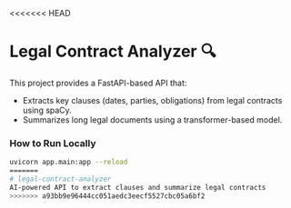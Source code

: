 <<<<<<< HEAD
# Legal Contract Analyzer 🔍

This project provides a FastAPI-based API that:
- Extracts key clauses (dates, parties, obligations) from legal contracts using spaCy.
- Summarizes long legal documents using a transformer-based model.

### How to Run Locally
```bash
uvicorn app.main:app --reload
=======
# legal-contract-analyzer
AI-powered API to extract clauses and summarize legal contracts
>>>>>>> a93bb9e96444cc051aedc3eecf5527cbc05a6bf2
